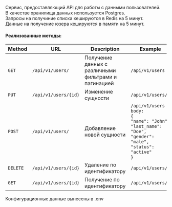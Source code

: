Сервис, предоставляющий API для работы с данными пользователей.<br/>
В качестве хранилища данных используется Postgres.<br/>
Запросы на получиние списка кешируются в Redis на 5 минут.<br/>
Данные на получение юзера кешируются в памяти на 5 минут.

#### Реализованные методы:

| Method   | URL                  | Description                                          | Example                                                                                                                                           |
|----------|----------------------|------------------------------------------------------|---------------------------------------------------------------------------------------------------------------------------------------------------|
| `GET`    | `/api/v1/users/`     | Получение данных с различными фильтрами и пагинацией | `/api/v1/users`                                                                                                                                   |
| `PUT`    | `/api/v1/users/{id}` | Изменение сущности                                   | `/api/v1/users/1`                                                                                                                                 |
| `POST`   | `/api/v1/users/`     | Добавление новой сущности                            | `/api/v1/users`<br/>`body:`<br/>`{`<br/>`"name": "John",`<br/>`"last_name": "Doe",`<br/>`"gender": "male",`<br/>`"status": "active" `<br/>`}`     |
| `DELETE` | `/api/v1/users/{id}` | Удаление по идентификатору                           | `/api/v1/users/1`                                                                                                                                 |
| `GET`    | `/api/v1/users/{id}` | Получение по идентификатору                          | `/api/v1/users/1`                                                                                                                                 |



Конфигурационные данные вынесены в .env
